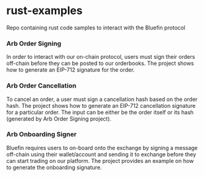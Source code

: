 # rust-examples
Repo containing rust code samples to interact with the Bluefin protocol

### Arb Order Signing
In order to interact with our on-chain protocol, users must sign their orders off-chain before they can be posted to our orderbooks. The project shows how to generate an EIP-712 signature for the order.

### Arb Order Cancellation
To cancel an order, a user must sign a cancellation hash based on the order hash. The project shows how to generate an EIP-712 cancellation signature for a particular order. The input can be either be the order itself or its hash (generated by Arb Order Signing project).

### Arb Onboarding Signer
Bluefin requires users to on-board onto the exchange by signing a message off-chain using their wallet/account and sending it to exchange before they can start trading on our platform. The project provides an example on how to generate the onboarding signature.
